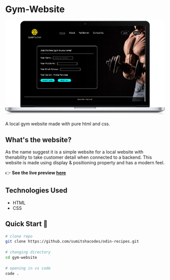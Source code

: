 # Gym-Website

![image of sumit local gym](./images/laptop.png?raw=true)

A local gym website made with pure html and css.

## What's the website?

As the name suggest it is a simple website for a local website with thenability to take customer detail when connected to a backend. This website is made using display & positioning property and has a modern feel.

👉 **See the live preview [here](https://sumitshacodes.github.io/gym-website/)**

## Technologies Used

- HTML
- CSS

## Quick Start 🚀

```bash
# clone repo
git clone https://github.com/sumitshacodes/odin-recipes.git

# changing directory
cd gym-website

# opening in vs code
code .
```